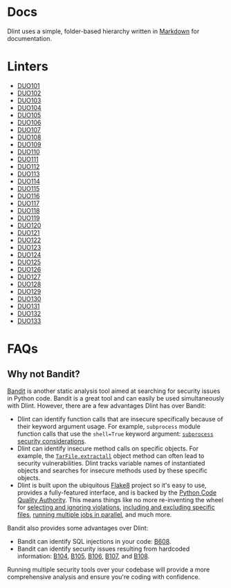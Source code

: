 # Docs

Dlint uses a simple, folder-based hierarchy written in [Markdown](https://en.wikipedia.org/wiki/Markdown) for documentation.

# Linters

* [DUO101](https://github.com/duo-labs/dlint/blob/master/docs/linters/DUO101.md)
* [DUO102](https://github.com/duo-labs/dlint/blob/master/docs/linters/DUO102.md)
* [DUO103](https://github.com/duo-labs/dlint/blob/master/docs/linters/DUO103.md)
* [DUO104](https://github.com/duo-labs/dlint/blob/master/docs/linters/DUO104.md)
* [DUO105](https://github.com/duo-labs/dlint/blob/master/docs/linters/DUO105.md)
* [DUO106](https://github.com/duo-labs/dlint/blob/master/docs/linters/DUO106.md)
* [DUO107](https://github.com/duo-labs/dlint/blob/master/docs/linters/DUO107.md)
* [DUO108](https://github.com/duo-labs/dlint/blob/master/docs/linters/DUO108.md)
* [DUO109](https://github.com/duo-labs/dlint/blob/master/docs/linters/DUO109.md)
* [DUO110](https://github.com/duo-labs/dlint/blob/master/docs/linters/DUO110.md)
* [DUO111](https://github.com/duo-labs/dlint/blob/master/docs/linters/DUO111.md)
* [DUO112](https://github.com/duo-labs/dlint/blob/master/docs/linters/DUO112.md)
* [DUO113](https://github.com/duo-labs/dlint/blob/master/docs/linters/DUO113.md)
* [DUO114](https://github.com/duo-labs/dlint/blob/master/docs/linters/DUO114.md)
* [DUO115](https://github.com/duo-labs/dlint/blob/master/docs/linters/DUO115.md)
* [DUO116](https://github.com/duo-labs/dlint/blob/master/docs/linters/DUO116.md)
* [DUO117](https://github.com/duo-labs/dlint/blob/master/docs/linters/DUO117.md)
* [DUO118](https://github.com/duo-labs/dlint/blob/master/docs/linters/DUO118.md)
* [DUO119](https://github.com/duo-labs/dlint/blob/master/docs/linters/DUO119.md)
* [DUO120](https://github.com/duo-labs/dlint/blob/master/docs/linters/DUO120.md)
* [DUO121](https://github.com/duo-labs/dlint/blob/master/docs/linters/DUO121.md)
* [DUO122](https://github.com/duo-labs/dlint/blob/master/docs/linters/DUO122.md)
* [DUO123](https://github.com/duo-labs/dlint/blob/master/docs/linters/DUO123.md)
* [DUO124](https://github.com/duo-labs/dlint/blob/master/docs/linters/DUO124.md)
* [DUO125](https://github.com/duo-labs/dlint/blob/master/docs/linters/DUO125.md)
* [DUO126](https://github.com/duo-labs/dlint/blob/master/docs/linters/DUO126.md)
* [DUO127](https://github.com/duo-labs/dlint/blob/master/docs/linters/DUO127.md)
* [DUO128](https://github.com/duo-labs/dlint/blob/master/docs/linters/DUO128.md)
* [DUO129](https://github.com/duo-labs/dlint/blob/master/docs/linters/DUO129.md)
* [DUO130](https://github.com/duo-labs/dlint/blob/master/docs/linters/DUO130.md)
* [DUO131](https://github.com/duo-labs/dlint/blob/master/docs/linters/DUO131.md)
* [DUO132](https://github.com/duo-labs/dlint/blob/master/docs/linters/DUO132.md)
* [DUO133](https://github.com/duo-labs/dlint/blob/master/docs/linters/DUO133.md)

# FAQs

## Why not Bandit?

[Bandit](https://bandit.readthedocs.io/en/latest/) is another static analysis
tool aimed at searching for security issues in Python code. Bandit is a great
tool and can easily be used simultaneously with Dlint. However, there are a few
advantages Dlint has over Bandit:

* Dlint can identify function calls that are insecure specifically because of
their keyword argument usage. For example, `subprocess` module function calls
that use the `shell=True` keyword argument:
[`subprocess` security considerations](https://docs.python.org/3/library/subprocess.html#security-considerations).
* Dlint can identify insecure method calls on specific objects. For example,
the [`TarFile.extractall`](https://docs.python.org/3/library/tarfile.html#tarfile.TarFile.extractall)
object method can often lead to security vulnerabilities. Dlint tracks variable
names of instantiated objects and searches for insecure methods used by these
specific objects.
* Dlint is built upon the ubiquitous [Flake8](https://flake8.pycqa.org/en/latest/)
project so it's easy to use, provides a fully-featured interface, and is backed
by the [Python Code Quality Authority](https://github.com/PyCQA). This means
things like no more re-inventing the wheel for
[selecting and ignoring violations](https://flake8.pycqa.org/en/latest/user/violations.html),
[including and excluding specific files](https://flake8.pycqa.org/en/latest/user/invocation.html),
[running multiple jobs in parallel](https://flake8.pycqa.org/en/latest/user/options.html#cmdoption-flake8-jobs),
and much more.

Bandit also provides some advantages over Dlint:

* Bandit can identify SQL injections in your code: [B608](https://bandit.readthedocs.io/en/latest/plugins/b608_hardcoded_sql_expressions.html).
* Bandit can identify security issues resulting from hardcoded information:
[B104](https://bandit.readthedocs.io/en/latest/plugins/b104_hardcoded_bind_all_interfaces.html),
[B105](https://bandit.readthedocs.io/en/latest/plugins/b105_hardcoded_password_string.html),
[B106](https://bandit.readthedocs.io/en/latest/plugins/b106_hardcoded_password_funcarg.html),
[B107](https://bandit.readthedocs.io/en/latest/plugins/b107_hardcoded_password_funcdef.html), and
[B108](https://bandit.readthedocs.io/en/latest/plugins/b108_hardcoded_tmp_directory.html).

Running multiple security tools over your codebase will provide a more
comprehensive analysis and ensure you're coding with confidence.
